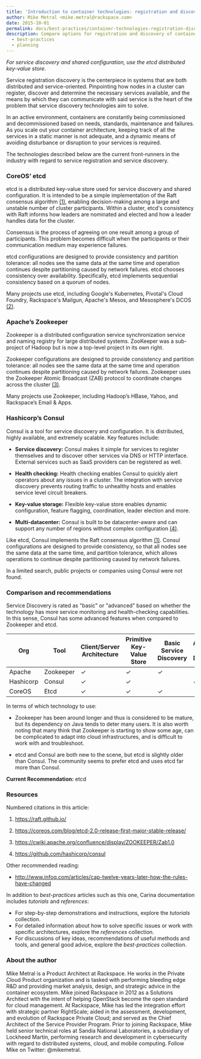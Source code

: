 ```yaml
---
title: 'Introduction to container technologies: registration and discovery of container services'
author: Mike Metral <mike.metral@rackspace.com>
date: 2015-10-01
permalink: docs/best-practices/container-technologies-registration-discover/
description: Compare options for registration and discovery of container services
  - best-practices
  - planning
---
```


*For service discovery and shared configuration, use the etcd distributed key-value store.*

Service registration discovery is the centerpiece in systems that are
both distributed and service-oriented. Pinpointing how nodes in a cluster
can register, discover and determine the necessary services available,
and the means by which they can communicate with said service is the
heart of the problem that service discovery technologies aim to solve.

In an active environment, containers are constantly being commissioned
and decommissioned based on needs, standards, maintenance and failures.
As you scale out your container architecture, keeping track of all the
services in a static manner
is not adequate, and a dynamic means of avoiding disturbance or
disruption to your services is required.

The technologies described below are the current front-runners in the
industry with regard to service registration and service
discovery.

### CoreOS’ etcd

etcd is a distributed key-value store used for service discovery and shared
configuration. It is intended to be a simple implementation of the Raft
consensus algorithm [(1)](#resources), enabling decision-making among a large and unstable number of cluster participants. Within a cluster, etcd's consistency with Raft informs how leaders are nominated and elected and how a leader handles data for the cluster.

Consensus is the process of agreeing on one result among a group of participants. This problem becomes difficult when the participants or their communication medium may experience failures.

etcd configurations are designed to provide consistency and partition tolerance: all nodes see the same data at the same time and operation continues despite partitioning caused by network failures.
etcd chooses consistency over availability. Specifically, etcd implements
sequential consistency based on a quorum of nodes.

Many projects use etcd, including Google's Kubernetes, Pivotal's Cloud
Foundry, Rackspace's Mailgun, Apache's Mesos, and Mesosphere's DCOS [(2)](#resources).

### Apache’s Zookeeper

Zookeeper is a distributed configuration service synchronization service
and naming registry for large distributed systems. ZooKeeper was a
sub-project of Hadoop but is now a top-level project in its own right.

Zookeeper configurations are designed to provide consistency and partition tolerance: all nodes see the same data at the same time and operation continues despite partitioning caused by network failures.
Zookeeper uses the Zookeeper Atomic Broadcast (ZAB) protocol to coordinate changes across the
cluster [(3)](#resources).

Many projects use Zookeeper, including Hadoop’s HBase, Yahoo, and
Rackspace’s Email & Apps.

### Hashicorp’s Consul

Consul is a tool for service discovery and configuration. It is distributed,
highly available, and extremely scalable. Key features include:

- **Service discovery:** Consul makes it simple for services to
  register themselves and to discover other services via DNS or HTTP
  interface. External services such as SaaS providers can be
  registered as well.

- **Health checking:** Health checking enables Consul to quickly
  alert operators about any issues in a cluster. The integration with
  service discovery prevents routing traffic to unhealthy hosts and
  enables service level circuit breakers.

- **Key-value storage:** Flexible key-value store enables
  dynamic configuration, feature flagging, coordination, leader
  election and more.

- **Multi-datacenter:** Consul is built to be datacenter-aware
  and can support any number of regions without complex
  configuration [(4)](#resources).

Like etcd, Consul implements the Raft consensus algorithm [(1)](#resources).
Consul configurations are designed to provide consistency, so that all nodes see the same data at the same time, and partition tolerance, which allows operations to continue despite partitioning caused by network failures.

In a limited search, public projects or companies using Consul were not found.

### Comparison and recommendations

Service Discovery is rated as "basic" or "advanced" based on whether the technology has more service monitoring and health-checking capabilities. In this sense, Consul has some advanced features when compared to Zookeeper and etcd.

| Org       | Tool      | Client/Server  Architecture | Primitive Key-Value Store | Basic  Service Discovery | Advanced Service Discovery | Consistency | Language |
|-----------|-----------|-----------------------------|---------------------------|--------------------------|----------------------------|-------------|----------|
| Apache    | Zookeeper |              ✓              |             ✓             |             ✓            |                            |      ✓      | Java     |
| Hashicorp | Consul    |              ✓              |             ✓             |                          |              ✓             |      ✓      | Go       |
| CoreOS    | Etcd      |              ✓              |             ✓             |             ✓            |                            |      ✓      | Go       |

In terms of which technology to use:

- Zookeeper has been around longer and thus is considered to be mature,
  but its dependency on Java tends to deter many users. It
  is also worth noting that many think that Zookeeper is starting to show some
  age, can be complicated to adapt into cloud infrastructures, and is difficult to work with
  and troubleshoot.

- etcd and Consul are both new to the scene, but etcd is slightly older
  than Consul. The community seems to prefer etcd and uses etcd far more than Consul.

**Current Recommendation:** etcd

<a name="resources"></a>
### Resources

Numbered citations in this article:

1. https://raft.github.io/

2. <https://coreos.com/blog/etcd-2.0-release-first-major-stable-release/>

3. <https://cwiki.apache.org/confluence/display/ZOOKEEPER/Zab1.0>

4. <https://github.com/hashicorp/consul>

Other recommended reading:

- <http://www.infoq.com/articles/cap-twelve-years-later-how-the-rules-have-changed>

In addition to *best-practices* articles such as this one,
Carina documentation includes *tutorials* and *references*:

* For step-by-step demonstrations and instructions, explore the *tutorials* collection.
* For detailed information about how to solve specific issues or work with specific architectures,
  explore the *references* collection.
* For discussions of key ideas, recommendations of useful methods and tools, and
  general good advice, explore the *best-practices* collection.

### About the author

Mike Metral is a Product Architect at Rackspace. He works in the Private Cloud Product organization and is tasked with performing bleeding edge R&D and providing market analysis, design, and strategic advice in the container ecosystem. Mike joined Rackspace in 2012 as a Solutions Architect with the intent of helping OpenStack become the open standard for cloud management. At Rackspace, Mike has led the integration effort with strategic partner RightScale; aided in the assessment, development, and evolution of Rackspace Private Cloud; and served as the Chief Architect of the Service Provider Program. Prior to joining Rackspace, Mike held senior technical roles at Sandia National Laboratories, a subsidiary of Lockheed Martin, performing research and development in cybersecurity with regard to distributed systems, cloud, and mobile computing. Follow Mike on Twitter: @mikemetral.
